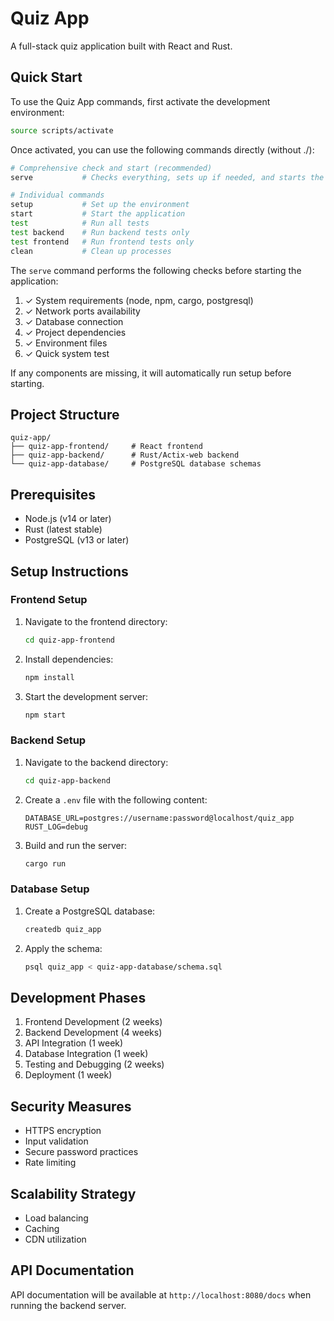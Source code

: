 # Quiz App

A full-stack quiz application built with React and Rust.

## Quick Start

To use the Quiz App commands, first activate the development environment:

```bash
source scripts/activate
```

Once activated, you can use the following commands directly (without ./):

```bash
# Comprehensive check and start (recommended)
serve           # Checks everything, sets up if needed, and starts the app

# Individual commands
setup           # Set up the environment
start           # Start the application
test            # Run all tests
test backend    # Run backend tests only
test frontend   # Run frontend tests only
clean           # Clean up processes
```

The `serve` command performs the following checks before starting the application:
1. ✓ System requirements (node, npm, cargo, postgresql)
2. ✓ Network ports availability
3. ✓ Database connection
4. ✓ Project dependencies
5. ✓ Environment files
6. ✓ Quick system test

If any components are missing, it will automatically run setup before starting.

## Project Structure

```
quiz-app/
├── quiz-app-frontend/     # React frontend
├── quiz-app-backend/      # Rust/Actix-web backend
└── quiz-app-database/     # PostgreSQL database schemas
```

## Prerequisites

- Node.js (v14 or later)
- Rust (latest stable)
- PostgreSQL (v13 or later)

## Setup Instructions

### Frontend Setup

1. Navigate to the frontend directory:
   ```bash
   cd quiz-app-frontend
   ```

2. Install dependencies:
   ```bash
   npm install
   ```

3. Start the development server:
   ```bash
   npm start
   ```

### Backend Setup

1. Navigate to the backend directory:
   ```bash
   cd quiz-app-backend
   ```

2. Create a `.env` file with the following content:
   ```
   DATABASE_URL=postgres://username:password@localhost/quiz_app
   RUST_LOG=debug
   ```

3. Build and run the server:
   ```bash
   cargo run
   ```

### Database Setup

1. Create a PostgreSQL database:
   ```bash
   createdb quiz_app
   ```

2. Apply the schema:
   ```bash
   psql quiz_app < quiz-app-database/schema.sql
   ```

## Development Phases

1. Frontend Development (2 weeks)
2. Backend Development (4 weeks)
3. API Integration (1 week)
4. Database Integration (1 week)
5. Testing and Debugging (2 weeks)
6. Deployment (1 week)

## Security Measures

- HTTPS encryption
- Input validation
- Secure password practices
- Rate limiting

## Scalability Strategy

- Load balancing
- Caching
- CDN utilization

## API Documentation

API documentation will be available at `http://localhost:8080/docs` when running the backend server.
